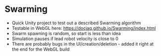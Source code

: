 # Swarming

- Quick Unity project to test out a described Swarming algorithm
- Testable in WebGL here: https://docjaq.github.io/Swarming/index.html
- Swarm spawning is random, so start is less than idea
- Simulation pauses if lead robot velocity is close to 0
- There are probably bugs in the UI/creation/deletion - added it right at the end for the WebGL build
